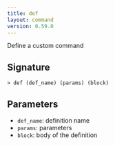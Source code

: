 ```yaml
---
title: def
layout: command
version: 0.59.0
---
```


Define a custom command

## Signature

```> def (def_name) (params) (block)```

## Parameters

 -  `def_name`: definition name
 -  `params`: parameters
 -  `block`: body of the definition

